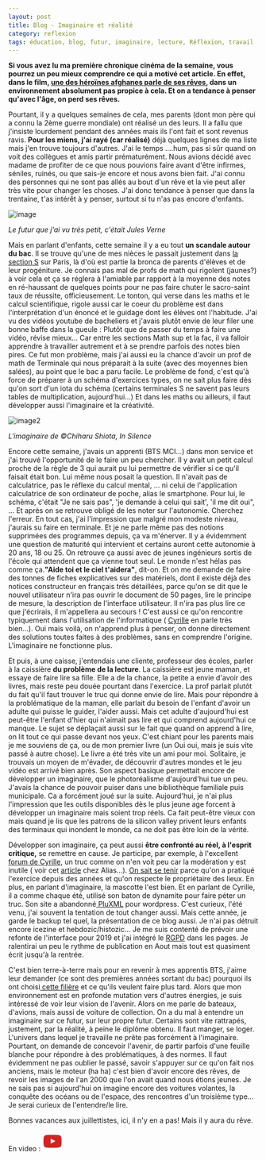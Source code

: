 ```yaml
---
layout: post
title: Blog - Imaginaire et réalité
category: reflexion
tags: éducation, blog, futur, imaginaire, lecture, Réflexion, travail
---
```

**Si vous avez lu ma première chronique cinéma de la semaine, vous pourrez un peu mieux comprendre ce qui a motivé cet article. En effet, dans le film, <a href="https://cheziceman.wordpress.com/2018/07/02/cinema-parvana-de-nora-twomey-2018/">une des héroïnes afghanes parle de ses rêves</a>, dans un environnement absolument pas propice à cela. Et on a tendance à penser qu'avec l'âge, on perd ses rêves.**

Pourtant, il y a quelques semaines de cela, mes parents (dont mon père qui a connu la 2ème guerre mondiale) ont réalisé un des leurs. Il a fallu que j'insiste lourdement pendant des années mais ils l'ont fait et sont revenus ravis. **Pour les miens, j'ai rayé (car réalisé)** déjà quelques lignes de ma liste mais j'en trouve toujours d'autres. J'ai le temps ....hum, pas si sûr quand on voit des collègues et amis partir prématurément. Nous avions décidé avec madame de profiter de ce que nous pouvions faire avant d'être infirmes, séniles, ruinés, ou que sais-je encore et nous avons bien fait. J'ai connu des personnes qui ne sont pas allés au bout d'un rêve et la vie peut aller très vite pour changer les choses. J'ai donc tendance à penser que dans la trentaine, t'as intérêt à y penser, surtout si tu n'as pas encore d'enfants.

![image](https://filedn.eu/llqi9IBxlYouGRXYG2xlROb/img/2018/illustration-de-jules-verne.jpg)

*Le futur que j'ai vu très petit, c'était Jules Verne*

Mais en parlant d'enfants, cette semaine il y a eu tout **un scandale autour du bac**. Il se trouve qu'une de mes nièces le passait justement dans <a href="http://www.lepoint.fr/bac/bac-2018-l-epreuve-de-maths-des-series-s-trop-difficile-vraiment-25-06-2018-2230349_3585.php">la section S</a> sur Paris, là d'où est partie la bronca de parents d'élèves et de leur progéniture. Je connais pas mal de profs de math qui rigolent (jaunes?) à voir cela et ça se réglera à l'amiable par rapport à la moyenne des notes en ré-haussant de quelques points pour ne pas faire chuter le sacro-saint taux de réussite, officieusement. Le tonton, qui verse dans les maths et le calcul scientifique, rigole aussi car le coeur du problème est dans l'interprétation d'un énoncé et le guidage dont les élèves ont l'habitude. J'ai vu des vidéos youtube de bacheliers et j'avais plutôt envie de leur filer une bonne baffe dans la gueule : Plutôt que de passer du temps à faire une vidéo, révise mieux... Car entre les sections Math sup et la fac, il va falloir apprendre à travailler autrement et à se prendre parfois des notes bien pires. Ce fut mon problème, mais j'ai aussi eu la chance d'avoir un prof de math de Terminale qui nous préparait à la suite (avec des moyennes bien salées), au point que le bac a paru facile. Le problème de fond, c'est qu'à force de préparer à un schéma d'exercices types, on ne sait plus faire dès qu'on sort d'un iota du schéma (certains terminales S ne savent pas leurs tables de multiplication, aujourd'hui...) Et dans les maths ou ailleurs, il faut développer aussi l'imaginaire et la créativité.

![image2](https://filedn.eu/llqi9IBxlYouGRXYG2xlROb/img/2018/chiharu-shiota-insilence.jpg)

*L'imaginaire de ©Chiharu Shiota, In Silence*

Encore cette semaine, j'avais un apprenti (BTS MCI...) dans mon service et j'ai trouvé l'opportunité de le faire un peu chercher. Il y avait un petit calcul proche de la règle de 3 qui aurait pu lui permettre de vérifier si ce qu'il faisait était bon. Lui même nous posait la question. Il n'avait pas de calculatrice, pas le réflexe du calcul mental, ... ni celui de l'application calculatrice de son ordinateur de poche, alias le smartphone. Pour lui, le schéma, c'était "Je ne sais pas", 'je demande à celui qui sait', 'il me dit oui", ... Et après on se retrouve obligé de les noter sur l'autonomie. Cherchez l'erreur. En tout cas, j'ai l'impression que malgré mon modeste niveau, j'aurais su faire en terminale. Et je ne parle même pas des notions supprimées des programmes depuis, ça va m'énerver. Il y a évidemment une question de maturité qui intervient et certains auront cette autonomie à 20 ans, 18 ou 25. On retrouve ça aussi avec de jeunes ingénieurs sortis de l'école qui attendent que ça vienne tout seul. Le monde n'est hélas pas comme ça.**"Aide toi et le ciel t'aidera"**, dit-on. Et on me demande de faire des tonnes de fiches explicatives sur des matériels, dont il existe déjà des notices constructeur en français très détaillées, parce qu'on se dit que le nouvel utilisateur n'ira pas ouvrir le document de 50 pages, lire le principe de mesure, la description de l'interface utilisateur. Il n'ira pas plus lire ce que j'écrirais, il m'appellera au secours ! C'est aussi ce qu'on rencontre typiquement dans l'utilisation de l'informatique ( <a href="https://cyrille-borne.com/positionnement-informatique-juillet-2018/">Cyrille</a> en parle très bien...). Oui mais voilà, on n'apprend plus à penser, on donne directement des solutions toutes faites à des problèmes, sans en comprendre l'origine. L'imaginaire ne fonctionne plus.

Et puis, à une caisse, j'entendais une cliente, professeur des écoles, parler à la caissière **du problème de la lecture**. La caissière est jeune maman, et essaye de faire lire sa fille. Elle a de la chance, la petite a envie d'avoir des livres, mais reste peu douée pourtant dans l'exercice. La prof parlait plutôt du fait qu'il faut trouver le truc qui donne envie de lire. Mais pour répondre à la problématique de la maman, elle parlait du besoin de l'enfant d'avoir un adulte qui puisse le guider, l'aider aussi. Mais cet adulte d'aujourd'hui est peut-être l'enfant d'hier qui n'aimait pas lire et qui comprend aujourd'hui ce manque. Le sujet se déplaçait aussi sur le fait que quand on apprend à lire, on lit tout ce qui passe devant nos yeux. C'est chiant pour les parents mais je me souviens de ça, ou de mon premier livre (un Oui oui, mais je suis vite passé à autre chose). Le livre a été très vite un ami pour moi. Solitaire, je trouvais un moyen de m'évader, de découvrir d'autres mondes et le jeu vidéo est arrivé bien après. Son aspect basique permettait encore de développer un imaginaire, que le photoréalisme d'aujourd'hui tue un peu. J'avais la chance de pouvoir puiser dans une bibliothèque familiale puis municipale. Ca a forcément joué sur la suite. Aujourd'hui, je n'ai plus l'impression que les outils disponibles dès le plus jeune age forcent à développer un imaginaire mais soient trop réels. Ca fait peut-être vieux con mais quand je lis que les patrons de la silicon valley privent leurs enfants des terminaux qui inondent le monde, ca ne doit pas être loin de la vérité.

Développer son imaginaire, ça peut aussi **être confronté au réel, à l'esprit critique,** se remettre en cause. Je participe, par exemple, à l'excellent<a href="http://cyrille-borne.com/forum/"> forum de Cyrille</a>, un truc comme on n'en voit peu car la modération y est inutile ( voir cet <a href="https://alias.erdorin.org/article-invite-trolls-elfes-contestation-moderation/">article</a> chez Alias...). <a href="https://www.blog-libre.org/2018/06/30/le-forum-des-bons-peres-de-famille/">On sait se tenir</a> parce qu'on a pratiqué l'exercice depuis des années et qu'on respecte le propriétaire des lieux. En plus, en parlant d'imaginaire, la mascotte l'est bien. Et en parlant de Cyrille, il a comme chaque été, utilisé son baton de dynamite pour faire péter un truc. Son site a abandonné<a href="https://cheziceman.wordpress.com/2017/02/14/testtuto-pluxml-est-il-le-moteur-de-blog-le-plus-simple-sur-une-page-free/"> PluXML</a> pour wordpress. C'est curieux, l'été venu, j'ai souvent la tentation de tout changer aussi. Mais cette année, je garde le backup tel quel, la présentation de ce blog aussi. Je n'ai pas détruit encore icezine et hebdozic/histozic... Je me suis contenté de prévoir une refonte de l'interface pour 2019 et j'ai intégré le <a href="https://fr.wikipedia.org/wiki/Règlement_général_sur_la_protection_des_données">RGPD</a> dans les pages. Je ralentirai un peu le rythme de publication en Aout mais tout est quasiment écrit jusqu'à la rentrée.

C'est bien terre-à-terre mais pour en revenir à mes apprentis BTS, j'aime leur demander (ce sont des premières années sortant du bac) pourquoi ils ont choisi<a href="https://cheziceman.wordpress.com/2016/09/01/automobile-ces-metiers-qui-vont-disparaitre/"> cette filière</a> et ce qu'ils veulent faire plus tard. Alors que mon environnement est en profonde mutation vers d'autres énergies, je suis intéressé de voir leur vision de l'avenir. Alors on me parle de bateaux, d'avions, mais aussi de voiture de collection. On a du mal à entendre un imaginaire sur ce futur, sur leur propre futur. Certains sont vite rattrapés, justement, par la réalité, à peine le diplôme obtenu. Il faut manger, se loger. L'univers dans lequel je travaille ne prête pas forcément à l'imaginaire. Pourtant, on demande de concevoir l'avenir, de partir parfois d'une feuille blanche pour répondre à des problématiques, à des normes. Il faut évidemment ne pas oublier le passé, savoir s'appuyer sur ce qu'on fait nos anciens, mais le moteur (ha ha) c'est bien d'avoir encore des rêves, de revoir les images de l'an 2000 que l'on avait quand nous étions jeunes. Je ne sais pas si aujourd'hui on imagine encore des voitures volantes, la conquête des océans ou de l'espace, des rencontres d'un troisième type... Je serai curieux de l'entendre/le lire.

Bonnes vacances aux juillettistes, ici, il n'y en a pas! Mais il y aura du rêve.

En video : [![video](/images/youtube.png)](https://www.youtube.com/watch?v=Yam5uK6e-bQ)
